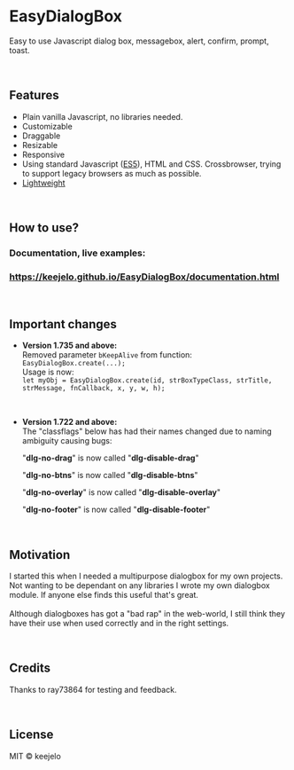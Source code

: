 # EasyDialogBox
Easy to use Javascript dialog box, messagebox, alert, confirm, prompt, toast.

<br />

## Features
- Plain vanilla Javascript, no libraries needed.
- Customizable
- Draggable
- Resizable
- Responsive
- Using standard Javascript (<a href="https://www.google.com/search?q=ecmascript+5" title="https://www.google.com/search?q=ecmascript+5">ES5</a>), HTML and CSS. Crossbrowser, trying to support legacy browsers as much as possible. 
- <a href="https://github.com/keejelo/EasyDialogBox/tree/master/js" title="Minified version, smaller size">Lightweight</a>

<br />

## How to use?
### Documentation, live examples:
### https://keejelo.github.io/EasyDialogBox/documentation.html

<br />

## Important changes
- <b>Version 1.735 and above:</b><br />
  Removed parameter <code>bKeepAlive</code> from function: <code>EasyDialogBox.create(...);</code>
  <br />
  Usage is now:<br />
  <code>let myObj = EasyDialogBox.create(id, strBoxTypeClass, strTitle, strMessage, fnCallback, x, y, w, h);</code>
  
  <br />
  
- <b>Version 1.722 and above:</b><br />
  The "classflags" below has had their names changed due to naming ambiguity causing bugs:

  "<b>dlg-no-drag</b>" is now called "<b>dlg-disable-drag</b>"
  
  "<b>dlg-no-btns</b>" is now called "<b>dlg-disable-btns</b>"
  
  "<b>dlg-no-overlay</b>" is now called "<b>dlg-disable-overlay</b>"
  
  "<b>dlg-no-footer</b>" is now called "<b>dlg-disable-footer</b>"

<br />

## Motivation
I started this when I needed a multipurpose dialogbox for my own projects. Not wanting to be dependant on any libraries I wrote my own dialogbox module. If anyone else finds this useful that's great.<br /><br />
Although dialogboxes has got a "bad rap" in the web-world, I still think they have their use when used correctly and in the right settings.

<br />

## Credits
Thanks to ray73864 for testing and feedback.

<br />

## License
MIT &copy; keejelo
